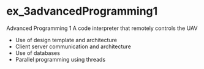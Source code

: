 # ex_3advancedProgramming1
Advanced Programming 1 
A code interpreter that remotely controls the UAV
- Use of design template and architecture
- Client server communication and architecture
- Use of databases
- Parallel programming using threads
